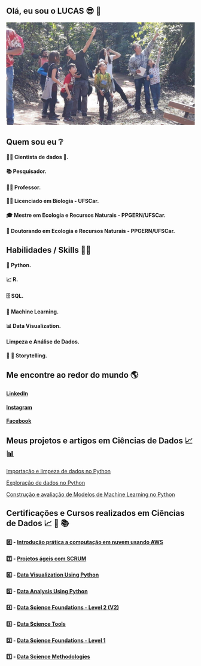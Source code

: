 ## Olá, eu sou o LUCAS 😎 👋


![Alt ou título da imagem](https://github.com/Campos-Silva/Campos-Silva/blob/main/1_foto_de_capa.jpg)

## Quem sou eu ❔

#### 👩‍💻 Cientista de dados 🥰.

#### 📚 Pesquisador.

#### 👩‍🏫 Professor.

#### 👩‍🎓 Licenciado em Biologia - UFSCar.

#### 🎓 Mestre em Ecologia e Recursos Naturais - PPGERN/UFSCar.

#### 🍾 Doutorando em Ecologia e Recursos Naturais - PPGERN/UFSCar.


## Habilidades / Skills 👩‍💻

#### 🐍 Python.

#### 📈 R.

#### 🗄 SQL.

#### 🔮 Machine Learning.

#### 📊 Data Visualization.

####  Limpeza e Análise de Dados.

#### 🎥 💬 Storytelling.

## Me encontre ao redor do mundo 🌎

#### [LinkedIn](https://www.linkedin.com/in/lucas-andrei-campos-silva/)

#### [Instagram](https://www.instagram.com/lucas_andrei_campos_silva/?fbclid=IwAR1U5BN0ol6SIJQvGR4tZxCIpUs9zqg0nO5IBgbbAtfc5hJt7WZC-gR1Qyg)

#### [Facebook](https://www.facebook.com/lucas.andreicampossilva)

## Meus projetos e artigos em Ciências de Dados 📈📊

[Importação e limpeza de dados no Python](https://github.com/Campos-Silva/Projeto_01_Parte_A_Importacao-e-limpeza-de-dados-no-Python)

[Exploração de dados no Python](https://github.com/Campos-Silva/Projeto_01_Parte_B_Exploracao_de_dados_no_Python)

[Construção e avaliação de Modelos de Machine Learning no Python](https://github.com/Campos-Silva/Projeto_01_Parte_C_Modelos_de_Machine_Learning_no_Python)

## Certificações e Cursos realizados em Ciências de Dados 📈 📝 📚

#### :eight: - [Introdução prática a computação em nuvem usando AWS](https://certificates.digitalinnovation.one/62A827FD)

#### :seven: - [Projetos ágeis com SCRUM](https://certificates.digitalinnovation.one/777B1EA0)

#### :six: - [Data Visualization Using Python](https://www.credly.com/badges/263b7e94-b674-4de8-8f53-d4e455f9eb5a?source=linked_in_profile)

#### :five: - [Data Analysis Using Python](https://www.credly.com/badges/7fecc35d-d21d-4206-9b23-0431adaa53cc?source=linked_in_profile)

#### :four: - [Data Science Foundations - Level 2 (V2)](https://www.credly.com/badges/6c0ddd79-a520-4d8b-9fab-a81fef094118?source=linked_in_profile)

#### :three: - [Data Science Tools](https://www.credly.com/badges/76636591-6a20-47cd-9612-3ce1aeb14297?source=linked_in_profile)

#### :two: - [Data Science Foundations - Level 1](https://www.credly.com/badges/5416b407-f7fe-458f-8028-3cff0a5624b7?source=linked_in_profile)

#### :one: - [Data Science Methodologies](https://www.credly.com/badges/f9a7aa13-4b00-4f47-98d5-bc0acc280b94)


<!--
**Campos-Silva/Campos-Silva** is a ✨ _special_ ✨ repository because its `README.md` (this file) appears on your GitHub profile.

Here are some ideas to get you started:

- 🔭 I’m currently working on ...
- 🌱 I’m currently learning ...
- 👯 I’m looking to collaborate on ...
- 🤔 I’m looking for help with ...
- 💬 Ask me about ...
- 📫 How to reach me: ...
- 😄 Pronouns: ...
- ⚡ Fun fact: ...
-->
